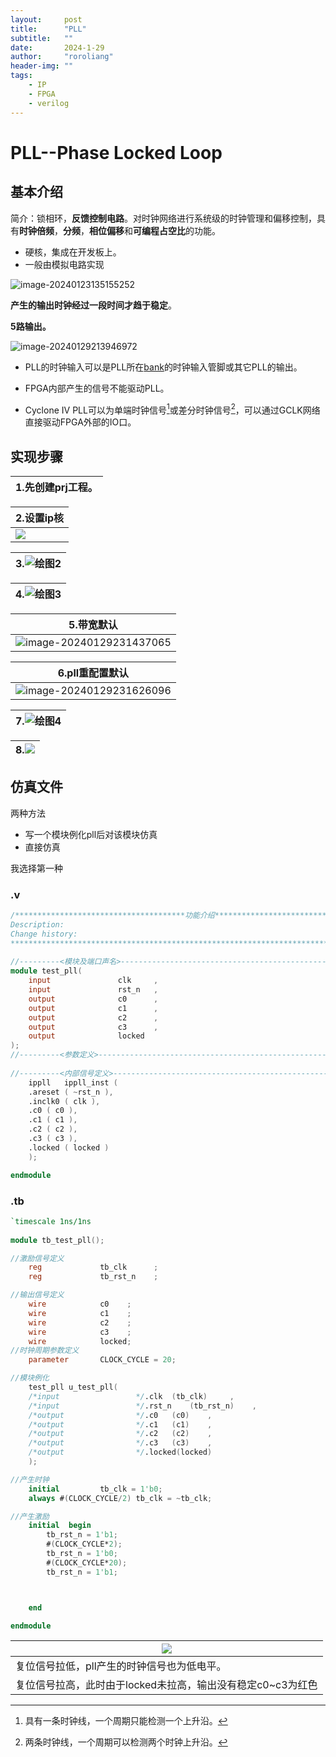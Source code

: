 ```yaml
---
layout:     post
title:      "PLL"
subtitle:   ""
date:       2024-1-29
author:     "roroliang"
header-img: ""
tags:
    - IP
    - FPGA
    - verilog
---
```




# PLL--Phase Locked Loop

## 基本介绍

简介：锁相环，**反馈控制电路**。对时钟网络进行系统级的时钟管理和偏移控制，具有**时钟倍频**，**分频**，**相位偏移**和**可编程占空比**的功能。

- 硬核，集成在开发板上。
- 一般由模拟电路实现

![image-20240123135155252](https://typora-1323662738.cos.ap-chongqing.myqcloud.com/typora/image-20240123135155252.png)

**产生的输出时钟经过一段时间才趋于稳定**。

**5路输出。**

![image-20240129213946972](https://typora-1323662738.cos.ap-chongqing.myqcloud.com/typora/image-20240129213946972.png)

- PLL的时钟输入可以是PLL所在[bank](C:\Users\dell\Desktop\FPGAres\学习\解释\bank解释.md)的时钟输入管脚或其它PLL的输出。

- FPGA内部产生的信号不能驱动PLL。
- Cyclone Ⅳ PLL可以为单端时钟信号[^1]或差分时钟信号[^2]，可以通过GCLK网络直接驱动FPGA外部的IO口。

[^1]:具有一条时钟线，一个周期只能检测一个上升沿。
[^2]: 两条时钟线，一个周期可以检测两个时钟上升沿。

## 实现步骤

| 1.先创建prj工程。 |
| ----------------- |



| 2.设置ip核                                                   |
| ------------------------------------------------------------ |
| ![](https://typora-1323662738.cos.ap-chongqing.myqcloud.com/typora/%25E7%25BB%2598%25E5%259B%25BE1.png) |



| 3.![绘图2](https://typora-1323662738.cos.ap-chongqing.myqcloud.com/typora/%25E7%25BB%2598%25E5%259B%25BE2.png) |
| ------------------------------------------------------------ |

| 4.![绘图3](https://typora-1323662738.cos.ap-chongqing.myqcloud.com/typora/%25E7%25BB%2598%25E5%259B%25BE3.png) |
| ------------------------------------------------------------ |



| 5.带宽默认                                                   |
| ------------------------------------------------------------ |
| ![image-20240129231437065](https://typora-1323662738.cos.ap-chongqing.myqcloud.com/typora/image-20240129231437065.png) |

| 6.pll重配置默认                                              |
| ------------------------------------------------------------ |
| ![image-20240129231626096](https://typora-1323662738.cos.ap-chongqing.myqcloud.com/typora/image-20240129231626096.png) |

| 7.![绘图4](https://typora-1323662738.cos.ap-chongqing.myqcloud.com/typora/%25E7%25BB%2598%25E5%259B%25BE4.png) |
| ------------------------------------------------------------ |



| 8.![](https://typora-1323662738.cos.ap-chongqing.myqcloud.com/typora/%25E7%25BB%2598%25E5%259B%25BE5.png) |
| ------------------------------------------------------------ |



## 仿真文件

两种方法

- 写一个模块例化pll后对该模块仿真
- 直接仿真

我选择第一种

### .v

```verilog
/**************************************功能介绍***********************************
Description:		
Change history:    
*********************************************************************************/
    
//---------<模块及端口声名>------------------------------------------------------
module test_pll( 
    input				clk		,
    input				rst_n	,
    output		        c0	    ,
    output		        c1	    ,
    output		        c2	    ,
    output		        c3	    ,	
    output              locked  
);								 
//---------<参数定义>--------------------------------------------------------- 
    
//---------<内部信号定义>-----------------------------------------------------
    ippll	ippll_inst (
	.areset ( ~rst_n ),
	.inclk0 ( clk ),
	.c0 ( c0 ),
	.c1 ( c1 ),
	.c2 ( c2 ),
	.c3 ( c3 ),
	.locked ( locked )
	);

endmodule
```

### .tb

```verilog
`timescale 1ns/1ns
    
module tb_test_pll();

//激励信号定义 
    reg				tb_clk  	;
    reg				tb_rst_n	;

//输出信号定义	 
    wire			c0	  ;
    wire			c1    ;
    wire			c2    ;
    wire			c3    ;
    wire            locked;
//时钟周期参数定义	
    parameter		CLOCK_CYCLE = 20;   

//模块例化
    test_pll u_test_pll(	
    /*input				    */.clk	(tb_clk)	 ,
    /*input				    */.rst_n	(tb_rst_n)    ,
    /*output		        */.c0	(c0)    ,
    /*output		        */.c1	(c1)    ,
    /*output		        */.c2	(c2)    ,
    /*output		        */.c3	(c3)    ,	
    /*output                */.locked(locked)  
    );

//产生时钟
    initial 		tb_clk = 1'b0;
    always #(CLOCK_CYCLE/2) tb_clk = ~tb_clk;

//产生激励
    initial  begin 
        tb_rst_n = 1'b1;
        #(CLOCK_CYCLE*2);
        tb_rst_n = 1'b0;
        #(CLOCK_CYCLE*20);
        tb_rst_n = 1'b1;



    end

endmodule 
```

| ![](https://typora-1323662738.cos.ap-chongqing.myqcloud.com/typora/pll_%25E4%25BB%25BF_1.png) |
| ------------------------------------------------------------ |
| 复位信号拉低，pll产生的时钟信号也为低电平。                  |
| 复位信号拉高，此时由于locked未拉高，输出没有稳定c0~c3为红色  |

